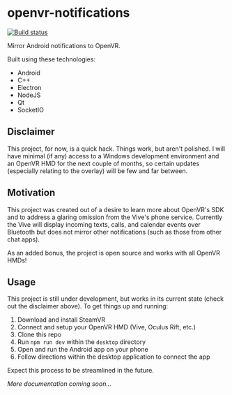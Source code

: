 # openvr-notifications

[![Build status](https://ci.appveyor.com/api/projects/status/n8cwsdbepynkqe4i?svg=true)](https://ci.appveyor.com/project/ThomasGaubert/openvr-notifications)

Mirror Android notifications to OpenVR.

Built using these technologies:

 * Android
 * C++
 * Electron
 * NodeJS
 * Qt
 * SocketIO
 
## Disclaimer
This project, for now, is a quick hack. Things work, but aren't polished.
I will have minimal (if any) access to a Windows development environment 
and an OpenVR HMD for the next couple of months, so certain updates 
(especially relating to the overlay) will be few and far between.

## Motivation
This project was created out of a desire to learn more about OpenVR's SDK
and to address a glaring omission from the Vive's phone service. Currently
the Vive will display incoming texts, calls, and calendar events over Bluetooth
but does not mirror other notifications (such as those from other chat apps).

As an added bonus, the project is open source and works with all OpenVR HMDs!

## Usage
This project is still under development, but works in its current state (check out
the disclaimer above). To get things up and running:

 1. Download and install SteamVR
 2. Connect and setup your OpenVR HMD (Vive, Oculus Rift, etc.)
 3. Clone this repo
 4. Run `npm run dev` within the `desktop` directory
 5. Open and run the Android app on your phone
 6. Follow directions within the desktop application to connect the app

Expect this process to be streamlined in the future.

*More documentation coming soon...*